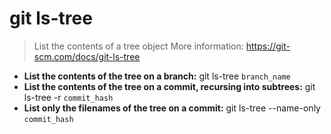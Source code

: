 # git ls-tree
> List the contents of a tree object
> More information: <https://git-scm.com/docs/git-ls-tree>
- **List the contents of the tree on a branch:**
git ls-tree `branch_name`
- **List the contents of the tree on a commit, recursing into subtrees:**
git ls-tree -r `commit_hash`
- **List only the filenames of the tree on a commit:**
git ls-tree --name-only `commit_hash`

